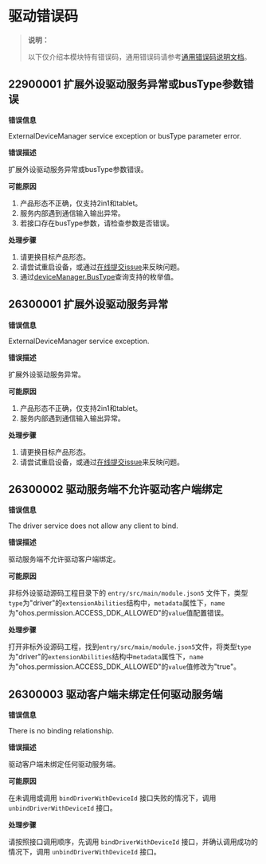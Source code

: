 # 驱动错误码
<!--Kit: Driver Development Kit-->
<!--Subsystem: Driver-->
<!--Owner: @lixinsheng2-->
<!--SE: @w00373942-->
<!--TSE: @dong-dongzhen-->

> **说明：**
>
> 以下仅介绍本模块特有错误码，通用错误码请参考[通用错误码说明文档](../errorcode-universal.md)。

## 22900001 扩展外设驱动服务异常或busType参数错误

**错误信息**

ExternalDeviceManager service exception or busType parameter error.

**错误描述**

扩展外设驱动服务异常或busType参数错误。

**可能原因**

1. 产品形态不正确，仅支持2in1和tablet。
2. 服务内部遇到通信输入输出异常。
3. 若接口存在busType参数，请检查参数是否错误。

**处理步骤**

1. 请更换目标产品形态。
2. 请尝试重启设备，<!--RP1-->或通过[在线提交issue](https://gitee.com/openharmony/drivers_external_device_manager/issues/new)来反映问题。<!--RP1End-->
3. 通过[deviceManager.BusType](js-apis-driver-deviceManager.md#bustype)查询支持的枚举值。

## 26300001 扩展外设驱动服务异常

**错误信息**

ExternalDeviceManager service exception.

**错误描述**

扩展外设驱动服务异常。

**可能原因**

1. 产品形态不正确，仅支持2in1和tablet。
2. 服务内部遇到通信输入输出异常。

**处理步骤**

1. 请更换目标产品形态。
2. 请尝试重启设备，<!--RP1-->或通过[在线提交issue](https://gitee.com/openharmony/drivers_external_device_manager/issues/new)来反映问题。<!--RP1End-->

## 26300002 驱动服务端不允许驱动客户端绑定

**错误信息**

The driver service does not allow any client to bind.

**错误描述**

驱动服务端不允许驱动客户端绑定。

**可能原因**

非标外设驱动源码工程目录下的 `entry/src/main/module.json5` 文件下，类型`type`为"driver"的`extensionAbilities`结构中，`metadata`属性下，`name`为"ohos.permission.ACCESS_DDK_ALLOWED"的`value`值配置错误。

**处理步骤**

打开非标外设源码工程，找到`entry/src/main/module.json5`文件，将类型`type`为"driver"的`extensionAbilities`结构中`metadata`属性下，`name`为"ohos.permission.ACCESS_DDK_ALLOWED"的`value`值修改为"true"。

## 26300003 驱动客户端未绑定任何驱动服务端

**错误信息**

There is no binding relationship.

**错误描述**

驱动客户端未绑定任何驱动服务端。

**可能原因**

在未调用或调用 `bindDriverWithDeviceId` 接口失败的情况下，调用 `unbindDriverWithDeviceId` 接口。

**处理步骤**

请按照接口调用顺序，先调用 `bindDriverWithDeviceId` 接口，并确认调用成功的情况下，调用 `unbindDriverWithDeviceId` 接口。